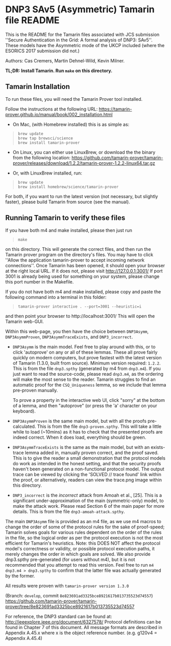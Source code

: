 DNP3 SAv5 (Asymmetric) Tamarin file README
==========================================

This is the README for the Tamarin files associated with JCS submission 
''Secure Authentication in the Grid: A formal analysis of DNP3: SAv5''.
These models have the Asymmetric mode of the UKCP included (where the ESORICS
2017 submission did not.)

Authors: Cas Cremers, Martin Dehnel-Wild, Kevin Milner.

**TL;DR: Install Tamarin. Run `make` on this directory.**


Tamarin Installation
--------------------

To run these files, you will need the Tamarin Prover tool installed.

Follow the instructions at the following URL:
https://tamarin-prover.github.io/manual/book/002_installation.html

- On Mac, (with Homebrew installed) this is as simple as:

>     brew update
>     brew tap brewsci/science
>     brew install tamarin-prover


- On Linux, you can either use LinuxBrew, or download the the binary from
  the following location:
  https://github.com/tamarin-prover/tamarin-prover/releases/download/1.2.2/tamarin-prover-1.2.2-linux64.tar.gz

- Or, with LinuxBrew installed, run:

>     brew update
>     brew install homebrew/science/tamarin-prover

For both, if you want to run the latest version (not necessary, but slightly 
faster), please build Tamarin from source (see the manual).


Running Tamarin to verify these files
-------------------------------------

If you have both m4 and make installed, please then just run 

>     make

on this directory. This will generate the correct files, and then run the
Tamarin prover program on the directory's files. You may have to click ''Allow
the application tamarin-prover to accept incoming network connections''. Once
Tamarin has been opened, it should open your browser at the right local URL. If
it does not, please visit http://127.0.0.1:3001/
If port 3001 is already being used for something on your system, please change
this port number in the Makefile.

If you do not have both m4 and make installed, please copy and paste the
following command into a terminal in this folder:

>     tamarin-prover interactive . --port=3001 --heuristic=i

and then point your browser to http://localhost:3001/
This will open the Tamarin web-GUI.

Within this web-page, you then have the choice between `DNP3Asymm`,
`DNP3AsymmProven`, `DNP3AsymmTraceExists`, and `DNP3_incorrect`.

- `DNP3Asymm` is the main model. Feel free to play around with this, or to click
  'autoprove' on any or all of these lemmas. These all prove fairly
  quickly on modern computers, but prove fastest with the latest version of
  Tamarin (1.3.0, built from source). Minimum version required: `1.2.2`. This is
  from the file `dnp3.spthy` (generated by m4 from `dnp3.m4`). If you just want
  to read the source-code, please read `dnp3.m4`, as the ordering will make the
  most sense to the reader. Tamarin struggles to find an automatic proof for
  the `CSQ_Uniqueness` lemma, so we include that lemma pre-proven manually.

  To prove a property in the interactive web UI, click "sorry" at the bottom
  of a lemma, and then "autoprove" (or press the 'a' character on your keyboard).

- `DNP3AsymmProven` is the same main model, but with all the proofs pre-
  calculated. This is from the file `dnp3-proven.spthy`. This will take a
  little while to load (~10mins) as it has to check that the presented proofs
  are indeed correct. When it does load, everything should be green.

- `DNP3AsymmTraceExists` is the same as the main model, but with an exists-trace
  lemma added in, manually proven correct, and the proof saved. This is to give
  the reader a small demonstration that the protocol models do work as intended
  in the honest setting, and that the security proofs haven't been generated on
  a non-functional protocol model. The output trace can be viewed by clicking
  the 'SOLVED // trace found' link within the proof, or alternatively, readers
  can view the trace.png image within this directory.

- `DNP3_incorrect` is the *incorrect* attack from Amoah et al., [25]. This is a
  significant under-approximation of the main (symmetric-only) model, to make
  the attack work. Please read Section 6 of the main paper for more details.
  This is from the file `dnp3-amoah-attack.spthy`.


The main `DNP3Asymm` file is provided as an m4 file, as we use m4 macros to change
the order of some of the protocol rules for the sake of proof-speed; Tamarin
solves goals for various rules dependent on the order of the rules in the file,
so the logical order as per the protocol execution is not the most efficient for
Tamarin's heuristics. Note: this DOES NOT affect the protocol model's
correctness or validity, or possible protocol execution paths, it merely changes
the order in which goals are solved. We also provide dnp3.spthy pre-generated
(for users without m4), but it is not recommended that you attempt to read this
version. Feel free to run `m4 dnp3.m4 > dnp3.spthy` to confirm that the latter
file was actually generated by the former.


All results were proven with `tamarin-prover version 1.3.0`

(Branch: `develop`, commit `8e823691ad3325bce8921617b013735523d74557`)
https://github.com/tamarin-prover/tamarin-prover/tree/8e823691ad3325bce8921617b013735523d74557

For reference, the DNP3 standard can be found at: http://ieeexplore.ieee.org/document/6327578/
Protocol definitions can be found in Chapter 7 of this document.
All message formats are described in Appendix A.45.x where x is the
object reference number. (e.g. g120v4 = Appendix A.45.4)
